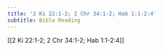 ```yaml
---
title: '2 Ki 22:1-2; 2 Chr 34:1-2; Hab 1:1-2:4'
subtitle: Bible Reading
---
```


[[2 Ki 22:1-2; 2 Chr 34:1-2; Hab 1:1-2:4]]